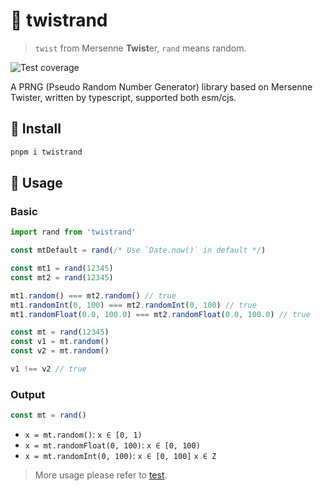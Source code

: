 # 🌱 twistrand

> `twist` from Mersenne **Twist**er, `rand` means random.

<img src="https://img.shields.io/badge/coverage-100%25-gold" alt="Test coverage" title="test coverage" >

A PRNG (Pseudo Random Number Generator) library based on Mersenne Twister, written by typescript, supported both esm/cjs.

## 🔧 Install

```sh
pnpm i twistrand
```

## 📝 Usage

### Basic

```js
import rand from 'twistrand'

const mtDefault = rand(/* Use `Date.now()` in default */)

const mt1 = rand(12345)
const mt2 = rand(12345)

mt1.random() === mt2.random() // true
mt1.randomInt(0, 100) === mt2.randomInt(0, 100) // true
mt1.randomFloat(0.0, 100.0) === mt2.randomFloat(0.0, 100.0) // true

const mt = rand(12345)
const v1 = mt.random()
const v2 = mt.random()

v1 !== v2 // true
```

### Output

```js
const mt = rand()
```

- `x = mt.random()`: `x ∈ [0, 1)`
- `x = mt.randomFloat(0, 100)`: `x ∈ [0, 100)`
- `x = mt.randomInt(0, 100)`: `x ∈ [0, 100]` `x ∈ Z`

> More usage please refer to [test](/test/).
